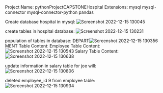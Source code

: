 Project Name:
pythonProjectCAPSTONEHospital
Extensions:
mysql
mysql-connector
mysql-connector-python
pandas

Create database hospital in mysql:
![Screenshot 2022-12-15 130045](https://user-images.githubusercontent.com/119611968/207945071-1a84f2f3-c106-4b89-b201-79e6658d80af.png)

create tables in hospital database:
![Screenshot 2022-12-15 130231](https://user-images.githubusercontent.com/119611968/207945338-c878b730-7a7b-4343-b73c-ad58df01d0b3.png)

population of tables in database:
DEPART![Screenshot 2022-12-15 130356](https://user-images.githubusercontent.com/119611968/207945663-6af53ad2-f5e1-4549-9315-49d82193a7dc.png)
MENT Table Content:
Employee Table Content:
![Screenshot 2022-12-15 130543](https://user-images.githubusercontent.com/119611968/207945887-b657f763-13ab-42a5-a1d6-078a9985a967.png)
Salary Table Content:
![Screenshot 2022-12-15 130638](https://user-images.githubusercontent.com/119611968/207946078-440edf40-e73d-4095-89b7-930bfdebf387.png)

update information in salary table for joe will:
![Screenshot 2022-12-15 130806](https://user-images.githubusercontent.com/119611968/207946287-ac7e921c-6e4e-4db6-8615-ea02cb4a501e.png)

deleted employee_id 9 from employee table:
![Screenshot 2022-12-15 130934](https://user-images.githubusercontent.com/119611968/207946537-18e79b62-2331-4ddc-8d93-f764dd401872.png)


